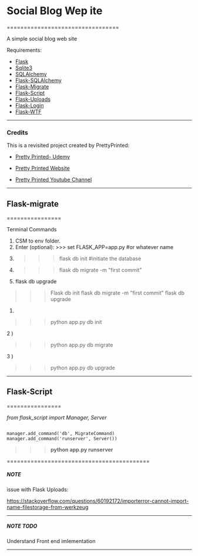 # Social Blog Wep ite
=================================

A simple social blog web site



Requirements:

- [Flask](https://flask.palletsprojects.com/en/1.1.x/)
- [Sqlite3](https://www.sqlite.org/index.html)
- [SQLAlchemy](https://www.sqlalchemy.org/)
- [Flask-SQLAlchemy](https://flask-sqlalchemy.palletsprojects.com/en/2.x/)
- [Flask-Migrate](https://flask-migrate.readthedocs.io/en/latest/)
- [Flask-Script](https://flask-script.readthedocs.io/en/latest/)
- [Flask-Uploads](https://pythonhosted.org/Flask-Uploads/)
- [Flask-Login](https://flask-login.readthedocs.io/en/latest/)
- [Flask-WTF](https://flask-wtf.readthedocs.io/en/stable/)

--------------------------------------------------------------------------------------------


### Credits

This is a revisited project created by PrettyPrinted:

- [Pretty Printed- Udemy](https://www.udemy.com/course/the-ultimate-flask-course/)

- [Pretty Printed Website](https://prettyprinted.com/)

- [Pretty Printed Youtube Channel](https://www.youtube.com/channel/UC-QDfvrRIDB6F0bIO4I4HkQ)

--------------------------------------------------------------------------------------------


## Flask-migrate
================

Terminal Commands

 1) CSM to env folder.
 2) Enter (optional): >>> set FLASK_APP=app.py   #or whatever name 
 3) >>> flask db init  #initiate the database
 4) >>> flask db migrate -m "first commit"
 5) flask db upgrade

 >>> Flask db init
 >>> flask db migrate -m "first commit"
 >>> flask db upgrade

 1)  

 >>> python app.py db init

 2 ) 

 >>> python app.py db migrate

3 ) 

>>> python app.py db upgrade



--------------------------------------------------------------------------------------------


## Flask-Script
================

*from flask_script import Manager, Server*

```

manager.add_command('db', MigrateCommand)
manager.add_command('runserver', Server())

```

>>> **python app.py runserver**

==========================================

##### NOTE

issue with Flask Uploads:

https://stackoverflow.com/questions/60192172/importerror-cannot-import-name-filestorage-from-werkzeug

--------------------------------------------------------------------------------------------

##### NOTE TODO

Understand Front end imlementation



--------------------------------------------------------------------------------------------


